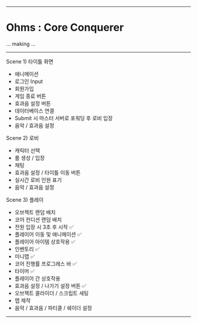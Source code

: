 * * *
# Ohms : Core Conquerer
... making ...
* * *
Scene 1) 타이틀 화면
- 애니메이션
- 로그인 Input
- 회원가입
- 게임 종료 버튼
- 효과음 설정 버튼
- 데이터베이스 연결
- Submit 시 마스터 서버로 포워딩 후 로비 입장
- 음악 / 효과음 설정

Scene 2) 로비
- 캐릭터 선택
- 룸 생성 / 입장
- 채팅
- 효과음 설정 / 타이틀 이동 버튼
- 실시간 로비 인원 표기
- 음악 / 효과음 설정

Scene 3) 플레이
- 오브젝트 랜덤 배치
- 코어 컨디션 랜덤 배치
- 전원 입장 시 3초 후 시작 ✅
- 플레이어 이동 및 애니메이션 ✅
- 플레이어 아이템 상호작용 ✅
- 인벤토리 ✅
- 미니맵 ✅
- 코어 진행률 프로그레스 바 ✅
- 타이머 ✅
- 플레이어 간 상호작용
- 효과음 설정 / 나가기 설정 버튼 ✅
- 오브젝트 콜라이더 / 스크립트 세팅
- 맵 제작
- 음악 / 효과음 / 파티클 / 쉐이더 설정
* * *
